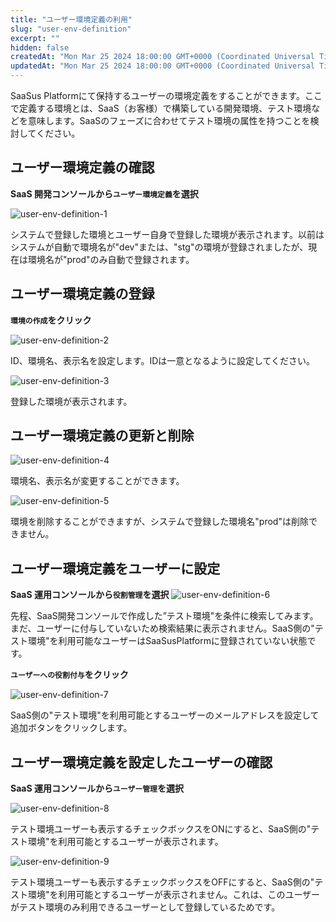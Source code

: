 ```yaml
---
title: "ユーザー環境定義の利用"
slug: "user-env-definition"
excerpt: ""
hidden: false
createdAt: "Mon Mar 25 2024 18:00:00 GMT+0000 (Coordinated Universal Time)"
updatedAt: "Mon Mar 25 2024 18:00:00 GMT+0000 (Coordinated Universal Time)"
---
```

SaaSus Platformにて保持するユーザーの環境定義をすることができます。ここで定義する環境とは、SaaS（お客様）で構築している開発環境、テスト環境などを意味します。SaaSのフェーズに合わせてテスト環境の属性を持つことを検討してください。


## ユーザー環境定義の確認

**SaaS 開発コンソールから`ユーザー環境定義`を選択**

![user-env-definition-1](/ja/img/saas-development-console/user-env-definition-1.png)

システムで登録した環境とユーザー自身で登録した環境が表示されます。以前はシステムが自動で環境名が"dev"または、"stg"の環境が登録されましたが、現在は環境名が"prod"のみ自動で登録されます。

## ユーザー環境定義の登録

**`環境の作成`をクリック**

![user-env-definition-2](/ja/img/saas-development-console/user-env-definition-2.png)

ID、環境名、表示名を設定します。IDは一意となるように設定してください。

![user-env-definition-3](/ja/img/saas-development-console/user-env-definition-3.png)

登録した環境が表示されます。

## ユーザー環境定義の更新と削除

![user-env-definition-4](/ja/img/saas-development-console/user-env-definition-4.png)

環境名、表示名が変更することができます。

![user-env-definition-5](/ja/img/saas-development-console/user-env-definition-5.png)

環境を削除することができますが、システムで登録した環境名"prod"は削除できません。

## ユーザー環境定義をユーザーに設定

**SaaS 運用コンソールから`役割管理`を選択**
![user-env-definition-6](/ja/img/saas-development-console/user-env-definition-6.png)

先程、SaaS開発コンソールで作成した”テスト環境"を条件に検索してみます。まだ、ユーザーに付与していないため検索結果に表示されません。SaaS側の"テスト環境"を利用可能なユーザーはSaaSusPlatformに登録されていない状態です。

**`ユーザーへの役割付与`をクリック**

![user-env-definition-7](/ja/img/saas-development-console/user-env-definition-7.png)

SaaS側の"テスト環境"を利用可能とするユーザーのメールアドレスを設定して追加ボタンをクリックします。

## ユーザー環境定義を設定したユーザーの確認

**SaaS 運用コンソールから`ユーザー管理`を選択**

![user-env-definition-8](/ja/img/saas-development-console/user-env-definition-8.png)

テスト環境ユーザーも表示するチェックボックスをONにすると、SaaS側の"テスト環境"を利用可能とするユーザーが表示されます。

![user-env-definition-9](/ja/img/saas-development-console/user-env-definition-9.png)

テスト環境ユーザーも表示するチェックボックスをOFFにすると、SaaS側の"テスト環境"を利用可能とするユーザーが表示されません。これは、このユーザーがテスト環境のみ利用できるユーザーとして登録しているためです。

